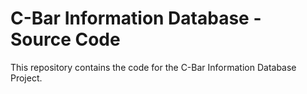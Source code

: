 # C-Bar Information Database - Source Code
This repository contains the code for the C-Bar Information Database Project.

